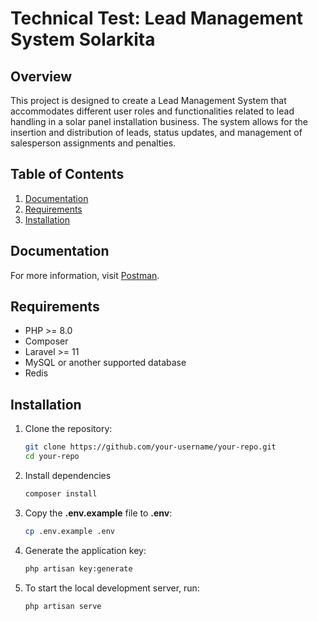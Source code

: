 # Technical Test: Lead Management System Solarkita

## Overview

This project is designed to create a Lead Management System that accommodates different user roles and functionalities related to lead handling in a solar panel installation business. The system allows for the insertion and distribution of leads, status updates, and management of salesperson assignments and penalties.

## Table of Contents

1. [Documentation](#documentation)
2. [Requirements](#requirements)
3. [Installation](#installation)

## Documentation
For more information, visit [Postman](https://documenter.getpostman.com/view/11932880/2sAY4sij8B).

## Requirements
- PHP >= 8.0
- Composer
- Laravel >= 11
- MySQL or another supported database
- Redis 

## Installation
1. Clone the repository:
   ```bash
   git clone https://github.com/your-username/your-repo.git
   cd your-repo
   ```
2. Install dependencies
   ```bash
   composer install
   ```
3. Copy the **.env.example** file to **.env**:
   ```bash
   cp .env.example .env
   ```
4. Generate the application key:
   ```bash
   php artisan key:generate
   ```
5. To start the local development server, run:
   ```bash
   php artisan serve
   ```
